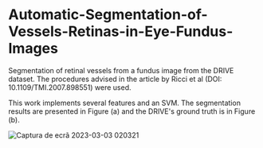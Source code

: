 # Automatic-Segmentation-of-Vessels-Retinas-in-Eye-Fundus-Images
Segmentation of retinal vessels from a fundus image from the DRIVE dataset. 
The procedures advised in the article by Ricci et al (DOI: 10.1109/TMI.2007.898551) were used.

This work implements several features and an SVM. The segmentation results are presented in Figure (a) and the DRIVE's ground truth is in Figure (b).

![Captura de ecrã 2023-03-03 020321](https://user-images.githubusercontent.com/94623508/222613400-2025e7b7-4637-4728-895e-6e4b5adc1194.png)

